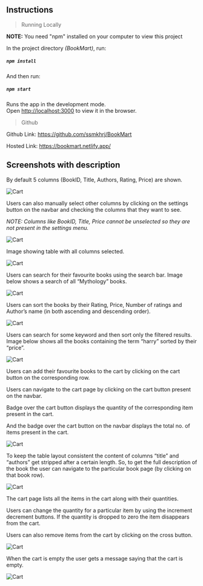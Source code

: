 ## Instructions

> Running Locally

**NOTE:** You need "npm" installed on your computer to view this project

In the project directory _(BookMart)_, run:

##### `npm install`

And then run:

##### `npm start`

Runs the app in the development mode.\
Open [http://localhost:3000](http://localhost:3000) to view it in the browser.

> Github

Github Link: https://github.com/ssmkhrj/BookMart

Hosted Link: https://bookmart.netlify.app/

## Screenshots with description

By default 5 columns (BookID, Title, Authors, Rating, Price) are shown.

![Cart](./src/readme-images/Home.png)

Users can also manually select other columns by clicking on the settings button on the navbar and checking the columns that they want to see.

_NOTE: Columns like BookID, Title, Price cannot be unselected so they are not present in the settings menu._

![Cart](./src/readme-images/Settings.png)

Image showing table with all columns selected.

![Cart](./src/readme-images/All_Columns.png)

Users can search for their favourite books using the search bar.
Image below shows a search of all “Mythology” books.

![Cart](./src/readme-images/Search_Mythology_Books.png)

Users can sort the books by their Rating, Price, Number of ratings and Author’s name (in both ascending and descending order).

![Cart](./src/readme-images/Sorted_By_Price_Desc.png)

Users can search for some keyword and then sort only the filtered results.
Image below shows all the books containing the term “harry” sorted by their “price”.

![Cart](./src/readme-images/Search_and_Sort.png)

Users can add their favourite books to the cart by clicking on the cart button on the corresponding row.

Users can navigate to the cart page by clicking on the cart button present on the navbar.

Badge over the cart button displays the quantity of the corresponding item present in the cart.

And the badge over the cart button on the navbar displays the total no. of items present in the cart.

![Cart](./src/readme-images/Badges.png)

To keep the table layout consistent the content of columns “title” and “authors” get stripped after a certain length. So, to get the full description of the book the user can navigate to the particular book page (by clicking on that book row).

![Cart](./src/readme-images/Book_Description.png)

The cart page lists all the items in the cart along with their quantities.

Users can change the quantity for a particular item by using the increment decrement buttons. If the quantity is dropped to zero the item disappears from the cart.

Users can also remove items from the cart by clicking on the cross button.

![Cart](./src/readme-images/Cart.png)

When the cart is empty the user gets a message saying that the cart is empty.

![Cart](./src/readme-images/Empty_Cart.png)
